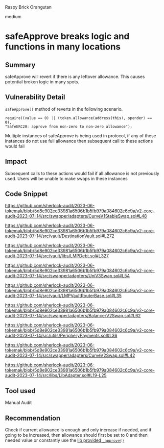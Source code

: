 Raspy Brick Orangutan

medium

# safeApprove breaks logic and functions in many locations


## Summary

safeApprove will revert if there is any leftover allowance. This causes potential broken logic in many spots.

## Vulnerability Detail

`safeApprove()` method of reverts in the following scenario.

```solidity
require((value == 0) || (token.allowance(address(this), spender) == 0),
"SafeERC20: approve from non-zero to non-zero allowance");
```

Multiple instances of safeApprove is being used in protocol, if any of these instances do not use full allowance then subsequent call to these actions would fail

## Impact

Subsequent calls to these actions would fail if all allowance is not previously used. Users will be unable to make swaps in these instances

## Code Snippet

https://github.com/sherlock-audit/2023-06-tokemak/blob/5d8e902ce33981a6506b1b5fb979a084602c6c9a/v2-core-audit-2023-07-14/src/swapper/adapters/CurveV1StableSwap.sol#L48

https://github.com/sherlock-audit/2023-06-tokemak/blob/5d8e902ce33981a6506b1b5fb979a084602c6c9a/v2-core-audit-2023-07-14/src/vault/DestinationVault.sol#L272

https://github.com/sherlock-audit/2023-06-tokemak/blob/5d8e902ce33981a6506b1b5fb979a084602c6c9a/v2-core-audit-2023-07-14/src/vault/libs/LMPDebt.sol#L327

https://github.com/sherlock-audit/2023-06-tokemak/blob/5d8e902ce33981a6506b1b5fb979a084602c6c9a/v2-core-audit-2023-07-14/src/swapper/adapters/UniV3Swap.sol#L54

https://github.com/sherlock-audit/2023-06-tokemak/blob/5d8e902ce33981a6506b1b5fb979a084602c6c9a/v2-core-audit-2023-07-14/src/vault/LMPVaultRouterBase.sol#L35

https://github.com/sherlock-audit/2023-06-tokemak/blob/5d8e902ce33981a6506b1b5fb979a084602c6c9a/v2-core-audit-2023-07-14/src/swapper/adapters/BalancerV2Swap.sol#L62

https://github.com/sherlock-audit/2023-06-tokemak/blob/5d8e902ce33981a6506b1b5fb979a084602c6c9a/v2-core-audit-2023-07-14/src/utils/PeripheryPayments.sol#L36

https://github.com/sherlock-audit/2023-06-tokemak/blob/5d8e902ce33981a6506b1b5fb979a084602c6c9a/v2-core-audit-2023-07-14/src/swapper/adapters/CurveV2Swap.sol#L42

https://github.com/sherlock-audit/2023-06-tokemak/blob/5d8e902ce33981a6506b1b5fb979a084602c6c9a/v2-core-audit-2023-07-14/src/libs/LibAdapter.sol#L19-L25

## Tool used

Manual Audit

## Recommendation

Check if current allowance is enough and only increase if needed, and if going to be increased, then allowance should first be set to 0 and then needed value or constantly use the [lib provided `_approve()`](https://github.com/sherlock-audit/2023-06-tokemak/blob/5d8e902ce33981a6506b1b5fb979a084602c6c9a/v2-core-audit-2023-07-14/src/libs/LibAdapter.sol#L19-L25)
